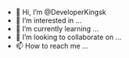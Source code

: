 - 👋 Hi, I’m @DeveloperKingsk
- 👀 I’m interested in ...
- 🌱 I’m currently learning ...
- 💞️ I’m looking to collaborate on ...
- 📫 How to reach me ...

<!---
DeveloperKingsk/DeveloperKingsk is a ✨ special ✨ repository because its `README.md` (this file) appears on your GitHub profile.
You can click the Preview link to take a look at your changes.
--->
